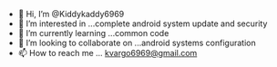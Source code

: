 - 👋 Hi, I’m @Kiddykaddy6969
- 👀 I’m interested in ...complete android system update and security
- 🌱 I’m currently learning ...common code
- 💞️ I’m looking to collaborate on ...android systems configuration 
- 📫 How to reach me ... kvargo6969@gmail.com

<!---
Kiddykaddy6969/Kiddykaddy6969 is a ✨ special ✨ repository because its `README.md` (this file) appears on your GitHub profile.
You can click the Preview link to take a look at your changes.
--->
